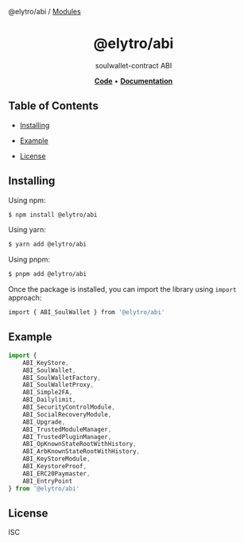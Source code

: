 @elytro/abi / [Modules](modules.md)

<h1 align="center">
   <b>
        @elytro/abi
    </b>
</h1>

<p align="center">
soulwallet-contract ABI
</p>

<p align="center">
    <a href="https://github.com/SoulWallet/elytro-wallet-lib/tree/develop/packages/soulwallet-abi"><b>Code</b></a> •
    <a href="https://github.com/SoulWallet/elytro-wallet-lib/blob/develop/packages/soulwallet-abi/docs/modules.md"><b>Documentation</b></a>
</p>

## Table of Contents

  - [Installing](#installing)
    
  - [Example](#example)

  - [License](#license)

## Installing

Using npm:

```bash
$ npm install @elytro/abi
```

Using yarn:

```bash
$ yarn add @elytro/abi
```

Using pnpm:

```bash
$ pnpm add @elytro/abi
```

Once the package is installed, you can import the library using `import` approach:

```bash
import { ABI_SoulWallet } from '@elytro/abi'
```

## Example

```typescript
import { 
    ABI_KeyStore,
    ABI_SoulWallet,
    ABI_SoulWalletFactory,
    ABI_SoulWalletProxy,
    ABI_Simple2FA,
    ABI_Dailylimit,
    ABI_SecurityControlModule,
    ABI_SocialRecoveryModule,
    ABI_Upgrade,
    ABI_TrustedModuleManager,
    ABI_TrustedPluginManager,
    ABI_OpKnownStateRootWithHistory,
    ABI_ArbKnownStateRootWithHistory,
    ABI_KeyStoreModule,
    ABI_KeystoreProof,
    ABI_ERC20Paymaster,
    ABI_EntryPoint
} from '@elytro/abi'
```

## License

ISC
